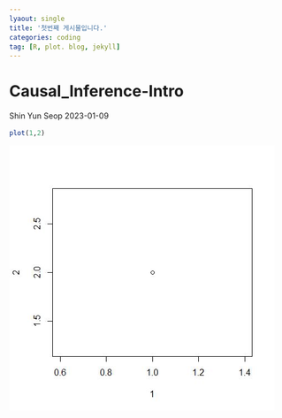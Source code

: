 ```yaml
---
lyaout: single
title: '첫번째 게시물입니다.'
categories: coding
tag: [R, plot. blog, jekyll]
---
```

Causal_Inference-Intro
================
Shin Yun Seop
2023-01-09

``` r
plot(1,2)
```

![](/2023-01-09-plot_files/figure-gfm/unnamed-chunk-1-1.jpeg)<!-- -->
